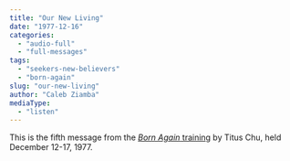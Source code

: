 ```yaml
---
title: "Our New Living"
date: "1977-12-16"
categories: 
  - "audio-full"
  - "full-messages"
tags: 
  - "seekers-new-believers"
  - "born-again"
slug: "our-new-living"
author: "Caleb Ziamba"
mediaType: 
  - "listen"
---
```


This is the fifth message from the [_Born Again_ training](https://www.asweetsavor.org/1977-december-training-born-again/) by Titus Chu, held December 12-17, 1977.
